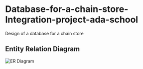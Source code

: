 # Database-for-a-chain-store-Integration-project-ada-school
Design of a database for a chain store
## Entity Relation Diagram
![ER Diagram](./ER_diagram/ER_tienda_en_línea.png)